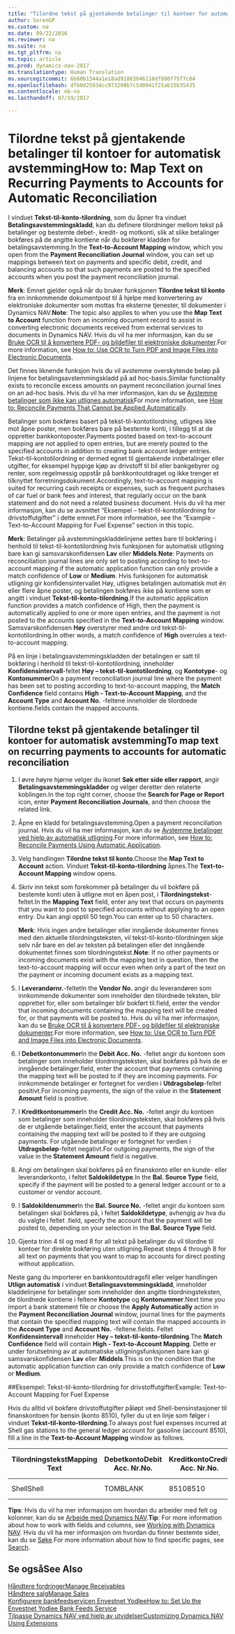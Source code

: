 ```yaml
---
title: "Tilordne tekst på gjentakende betalinger til kontoer for automatisk avstemming"
author: SorenGP
ms.custom: na
ms.date: 09/22/2016
ms.reviewer: na
ms.suite: na
ms.tgt_pltfrm: na
ms.topic: article
ms.prod: dynamics-nav-2017
ms.translationtype: Human Translation
ms.sourcegitcommit: 6b60b1344a1e18ad91863046110df880f75f7c04
ms.openlocfilehash: dfb0d25934cc973208b7c5d0941f21ab15b35435
ms.contentlocale: nb-no
ms.lasthandoff: 07/19/2017

---
```


# <a name="how-to-map-text-on-recurring-payments-to-accounts-for-automatic-reconciliation"></a><span data-ttu-id="0aa1d-102">Tilordne tekst på gjentakende betalinger til kontoer for automatisk avstemming</span><span class="sxs-lookup"><span data-stu-id="0aa1d-102">How to: Map Text on Recurring Payments to Accounts for Automatic Reconciliation</span></span>
<span data-ttu-id="0aa1d-103">I vinduet **Tekst-til-konto-tilordning**, som du åpner fra vinduet **Betalingsavstemmingskladd**, kan du definere tilordninger mellom tekst på betalinger og bestemte debet-, kredit- og motkonti, slik at slike betalinger bokføres på de angitte kontiene når du bokfører kladden for betalingsavstemming.</span><span class="sxs-lookup"><span data-stu-id="0aa1d-103">In the **Text-to-Account Mapping** window, which you open from the **Payment Reconciliation Journal** window, you can set up mappings between text on payments and specific debit, credit, and balancing accounts so that such payments are posted to the specified accounts when you post the payment reconciliation journal.</span></span>

<span data-ttu-id="0aa1d-104">**Merk**: Emnet gjelder også når du bruker funksjonen **Tilordne tekst til konto** fra en innkommende dokumentpost til å hjelpe med konvertering av elektroniske dokumenter som mottas fra eksterne tjenester, til dokumenter i Dynamics NAV.</span><span class="sxs-lookup"><span data-stu-id="0aa1d-104">**Note**: The topic also applies to when you use the **Map Text to Account** function from an incoming document record to assist in converting electronic documents received from external services to documents in Dynamics NAV.</span></span> <span data-ttu-id="0aa1d-105">Hvis du vil ha mer informasjon, kan du se [Bruke OCR til å konvertere PDF- og bildefiler til elektroniske dokumenter](across-how-use-ocr-pdf-images-files.md).</span><span class="sxs-lookup"><span data-stu-id="0aa1d-105">For more information, see [How to: Use OCR to Turn PDF and Image Files into Electronic Documents](across-how-use-ocr-pdf-images-files.md).</span></span>   

<span data-ttu-id="0aa1d-106">Det finnes liknende funksjon hvis du vil avstemme overskytende beløp på linjene for betalingsavstemmingskladd på ad hoc-basis.</span><span class="sxs-lookup"><span data-stu-id="0aa1d-106">Similar functionality exists to reconcile excess amounts on payment reconciliation journal lines on an ad-hoc basis.</span></span> <span data-ttu-id="0aa1d-107">Hvis du vil ha mer informasjon, kan du se [Avstemme betalinger som ikke kan utlignes automatisk](receivables-how-reconcile-payments-cannot-apply-auto.md)</span><span class="sxs-lookup"><span data-stu-id="0aa1d-107">For more information, see [How to: Reconcile Payments That Cannot be Applied Automatically](receivables-how-reconcile-payments-cannot-apply-auto.md).</span></span>

<span data-ttu-id="0aa1d-108">Betalinger som bokføres basert på tekst-til-kontotilordning, utlignes ikke mot åpne poster, men bokføres bare på bestemte konti, i tillegg til at de oppretter bankkontoposter.</span><span class="sxs-lookup"><span data-stu-id="0aa1d-108">Payments posted based on text-to-account mapping are not applied to open entries, but are merely posted to the specified accounts in addition to creating bank account ledger entries.</span></span> <span data-ttu-id="0aa1d-109">Tekst-til-kontotilordning er dermed egnet til gjentakende innbetalinger eller utgifter, for eksempel hyppige kjøp av drivstoff til bil eller bankgebyrer og renter, som regelmessig oppstår på bankkontoutdraget og ikke trenger et tilknyttet forretningsdokument.</span><span class="sxs-lookup"><span data-stu-id="0aa1d-109">Accordingly, text-to-account mapping is suited for recurring cash receipts or expenses, such as frequent purchases of car fuel or bank fees and interest, that regularly occur on the bank statement and do not need a related business document.</span></span> <span data-ttu-id="0aa1d-110">Hvis du vil ha mer informasjon, kan du se avsnittet “Eksempel – tekst-til-kontotilordning for drivstoffutgifter” i dette emnet.</span><span class="sxs-lookup"><span data-stu-id="0aa1d-110">For more information, see the “Example - Text-to-Account Mapping for Fuel Expense” section in this topic.</span></span>

<span data-ttu-id="0aa1d-111">**Merk**: Betalinger på avstemmingskladdelinjene settes bare til bokføring i henhold til tekst-til-kontotilordning hvis funksjonen for automatisk utligning bare kan gi samsvarskonfidensen **Lav** eller **Middels**.</span><span class="sxs-lookup"><span data-stu-id="0aa1d-111">**Note**: Payments on reconciliation journal lines are only set to posting according to text-to-account mapping if the automatic application function can only provide a match confidence of **Low** or **Medium**.</span></span> <span data-ttu-id="0aa1d-112">Hvis funksjonen for automatisk utligning gir konfidensintervallet Høy, utlignes betalingen automatisk mot én eller flere åpne poster, og betalingen bokføres ikke på kontiene som er angitt i vinduet **Tekst-til-konto-tilordning**.</span><span class="sxs-lookup"><span data-stu-id="0aa1d-112">If the automatic application function provides a match confidence of High, then the payment is automatically applied to one or more open entries, and the payment is not posted to the accounts specified in the **Text-to-Account Mapping** window.</span></span> <span data-ttu-id="0aa1d-113">Samsvarskonfidensen **Høy** overstyrer med andre ord tekst-til-kontotilordning.</span><span class="sxs-lookup"><span data-stu-id="0aa1d-113">In other words, a match confidence of **High** overrules a text-to-account mapping.</span></span>

<span data-ttu-id="0aa1d-114">På en linje i betalingsavstemmingskladden der betalingen er satt til bokføring i henhold til tekst-til-kontotilordning, inneholder **Konfidensintervall**-feltet **Høy – tekst-til-kontotilordning**, og **Kontotype**- og **Kontonummer**</span><span class="sxs-lookup"><span data-stu-id="0aa1d-114">On a payment reconciliation journal line where the payment has been set to posting according to text-to-account mapping, the **Match Confidence** field contains **High - Text-to-Account Mapping**, and the **Account Type** and **Account No.**</span></span> <span data-ttu-id="0aa1d-115">-feltene inneholder de tilordnede kontiene.</span><span class="sxs-lookup"><span data-stu-id="0aa1d-115">fields contain the mapped accounts.</span></span>

## <a name="to-map-text-on-recurring-payments-to-accounts-for-automatic-reconciliation"></a><span data-ttu-id="0aa1d-116">Tilordne tekst på gjentakende betalinger til kontoer for automatisk avstemming</span><span class="sxs-lookup"><span data-stu-id="0aa1d-116">To map text on recurring payments to accounts for automatic reconciliation</span></span>
1. <span data-ttu-id="0aa1d-117">I øvre høyre hjørne velger du ikonet **Søk etter side eller rapport**, angir **Betalingsavstemmingskladder** og velger deretter den relaterte koblingen.</span><span class="sxs-lookup"><span data-stu-id="0aa1d-117">In the top right corner, choose the **Search for Page or Report** icon, enter **Payment Reconciliation Journals**, and then choose the related link.</span></span>
2. <span data-ttu-id="0aa1d-118">Åpne en kladd for betalingsavstemming.</span><span class="sxs-lookup"><span data-stu-id="0aa1d-118">Open a payment reconciliation journal.</span></span> <span data-ttu-id="0aa1d-119">Hvis du vil ha mer informasjon, kan du se [Avstemme betalinger ved hjelp av automatisk utligning](receivables-how-reconcile-payments-auto-application.md).</span><span class="sxs-lookup"><span data-stu-id="0aa1d-119">For more information, see [How to: Reconcile Payments Using Automatic Application](receivables-how-reconcile-payments-auto-application.md).</span></span>
3. <span data-ttu-id="0aa1d-120">Velg handlingen **Tilordne tekst til konto**.</span><span class="sxs-lookup"><span data-stu-id="0aa1d-120">Choose the **Map Text to Account** action.</span></span> <span data-ttu-id="0aa1d-121">Vinduet **Tekst-til-konto-tilordning** åpnes.</span><span class="sxs-lookup"><span data-stu-id="0aa1d-121">The **Text-to-Account Mapping** window opens.</span></span>
4. <span data-ttu-id="0aa1d-122">Skriv inn tekst som forekommer på betalinger du vil bokføre på bestemte konti uten å utligne mot en åpen post, i **Tilordningstekst**-feltet.</span><span class="sxs-lookup"><span data-stu-id="0aa1d-122">In the **Mapping Text** field, enter any text that occurs on payments that you want to post to specified accounts without applying to an open entry.</span></span> <span data-ttu-id="0aa1d-123">Du kan angi opptil 50 tegn.</span><span class="sxs-lookup"><span data-stu-id="0aa1d-123">You can enter up to 50 characters.</span></span>

    <span data-ttu-id="0aa1d-124">**Merk**: Hvis ingen andre betalinger eller inngående dokumenter finnes med den aktuelle tilordningsteksten, vil tekst-til-konto-tilordningen skje selv når bare en del av teksten på betalingen eller det inngående dokumentet finnes som tilordningstekst.</span><span class="sxs-lookup"><span data-stu-id="0aa1d-124">**Note**: If no other payments or incoming documents exist with the mapping text in question, then the text-to-account mapping will occur even when only a part of the text on the payment or incoming document exists as a mapping text.</span></span>
5. <span data-ttu-id="0aa1d-125">I **Leverandørnr.**-feltet</span><span class="sxs-lookup"><span data-stu-id="0aa1d-125">In the **Vendor No.**</span></span> <span data-ttu-id="0aa1d-126">angir du leverandøren som innkommende dokumenter som inneholder den tilordnede teksten, blir opprettet for, eller som betalinger blir bokført til.</span><span class="sxs-lookup"><span data-stu-id="0aa1d-126">field, enter the vendor that incoming documents containing the mapping text will be created for, or that payments will be posted to.</span></span> <span data-ttu-id="0aa1d-127">Hvis du vil ha mer informasjon, kan du se [Bruke OCR til å konvertere PDF- og bildefiler til elektroniske dokumenter](across-how-use-ocr-pdf-images-files.md).</span><span class="sxs-lookup"><span data-stu-id="0aa1d-127">For more information, see [How to: Use OCR to Turn PDF and Image Files into Electronic Documents](across-how-use-ocr-pdf-images-files.md).</span></span>      
6. <span data-ttu-id="0aa1d-128">I **Debetkontonummer**</span><span class="sxs-lookup"><span data-stu-id="0aa1d-128">In the **Debit Acc. No.**</span></span> <span data-ttu-id="0aa1d-129">-feltet angir du kontoen som betalinger som inneholder tilordningsteksten, skal bokføres på hvis de er inngående betalinger.</span><span class="sxs-lookup"><span data-stu-id="0aa1d-129">field, enter the account that payments containing the mapping text will be posted to if they are incoming payments.</span></span> <span data-ttu-id="0aa1d-130">For innkommende betalinger er fortegnet for verdien i **Utdragsbeløp**-feltet positivt.</span><span class="sxs-lookup"><span data-stu-id="0aa1d-130">For incoming payments, the sign of the value in the **Statement Amount** field is positive.</span></span>
7. <span data-ttu-id="0aa1d-131">I **Kreditkontonummer**</span><span class="sxs-lookup"><span data-stu-id="0aa1d-131">In the **Credit Acc. No.**</span></span> <span data-ttu-id="0aa1d-132">-feltet angir du kontoen som betalinger som inneholder tilordningsteksten, skal bokføres på hvis de er utgående betalinger.</span><span class="sxs-lookup"><span data-stu-id="0aa1d-132">field, enter the account that payments containing the mapping text will be posted to if they are outgoing payments.</span></span> <span data-ttu-id="0aa1d-133">For utgående betalinger er fortegnet for verdien i **Utdragsbeløp**-feltet negativt.</span><span class="sxs-lookup"><span data-stu-id="0aa1d-133">For outgoing payments, the sign of the value in the **Statement Amount** field is negative.</span></span>
8. <span data-ttu-id="0aa1d-134">Angi om betalingen skal bokføres på en finanskonto eller en kunde- eller leverandørkonto, i feltet **Saldokildetype**.</span><span class="sxs-lookup"><span data-stu-id="0aa1d-134">In the **Bal. Source Type** field, specify if the payment will be posted to a general ledger account or to a customer or vendor account.</span></span>
9. <span data-ttu-id="0aa1d-135">I **Saldokildenummer**</span><span class="sxs-lookup"><span data-stu-id="0aa1d-135">In the **Bal. Source No.**</span></span> <span data-ttu-id="0aa1d-136">-feltet angir du kontoen som betalingen skal bokføres på, i feltet **Saldokildetype**, avhengig av hva du du valgte i feltet .</span><span class="sxs-lookup"><span data-stu-id="0aa1d-136">field, specify the account that the payment will be posted to, depending on your selection in the **Bal. Source Type** field.</span></span>
10. <span data-ttu-id="0aa1d-137">Gjenta trinn 4 til og med 8 for all tekst på betalinger du vil tilordne til kontoer for direkte bokføring uten utligning.</span><span class="sxs-lookup"><span data-stu-id="0aa1d-137">Repeat steps 4 through 8 for all text on payments that you want to map to accounts for direct posting without application.</span></span>

<span data-ttu-id="0aa1d-138">Neste gang du importerer en bankkontoutdragsfil eller velger handlingen **Utlign automatisk** i vinduet **Betalingsavstemmingskladd**, inneholder kladdelinjene for betalinger som inneholder den angitte tilordningsteksten, de tilordnede kontiene i feltene **Kontotype** og **Kontonummer**.</span><span class="sxs-lookup"><span data-stu-id="0aa1d-138">Next time you import a bank statement file or choose the **Apply Automatically** action in the **Payment Reconciliation Journal** window, journal lines for the payments that contain the specified mapping text will contain the mapped accounts in the **Account Type** and **Account No.**</span></span> <span data-ttu-id="0aa1d-139">-feltene.</span><span class="sxs-lookup"><span data-stu-id="0aa1d-139">fields.</span></span> <span data-ttu-id="0aa1d-140">Feltet **Konfidensintervall** inneholder **Høy – tekst-til-konto-tilordning**.</span><span class="sxs-lookup"><span data-stu-id="0aa1d-140">The **Match Confidence** field will contain **High - Text-to-Account Mapping**.</span></span> <span data-ttu-id="0aa1d-141">Dette er under forutsetning av at automatiske utligningsfunksjonen bare kan gi samsvarskonfidensen **Lav** eller **Middels**.</span><span class="sxs-lookup"><span data-stu-id="0aa1d-141">This is on the condition that the automatic application function can only provide a match confidence of **Low** or **Medium**.</span></span>

##<a name="example-text-to-account-mapping-for-fuel-expense"></a><span data-ttu-id="0aa1d-142">Eksempel: Tekst-til-konto-tilordning for drivstoffutgifter</span><span class="sxs-lookup"><span data-stu-id="0aa1d-142">Example: Text-to-Account Mapping for Fuel Expense</span></span>

<span data-ttu-id="0aa1d-143">Hvis du alltid vil bokføre drivstoffutgifter påløpt ved Shell-bensinstasjoner til finanskontoen for bensin (konto 8510), fyller du ut en linje som følger i vinduet **Tekst-til-konto-tilordning**.</span><span class="sxs-lookup"><span data-stu-id="0aa1d-143">To always post fuel expenses incurred at Shell gas stations to the general ledger account for gasoline (account 8510), fill a line in the **Text-to-Account Mapping** window as follows.</span></span>

|<span data-ttu-id="0aa1d-144">Tilordningstekst</span><span class="sxs-lookup"><span data-stu-id="0aa1d-144">Mapping Text</span></span> |<span data-ttu-id="0aa1d-145">Debetkonto</span><span class="sxs-lookup"><span data-stu-id="0aa1d-145">Debit Acc.</span></span> <span data-ttu-id="0aa1d-146">Nr.</span><span class="sxs-lookup"><span data-stu-id="0aa1d-146">No.</span></span> |<span data-ttu-id="0aa1d-147">Kreditkonto</span><span class="sxs-lookup"><span data-stu-id="0aa1d-147">Credit Acc.</span></span> <span data-ttu-id="0aa1d-148">Nr.</span><span class="sxs-lookup"><span data-stu-id="0aa1d-148">No.</span></span> |<span data-ttu-id="0aa1d-149">Motkonto</span><span class="sxs-lookup"><span data-stu-id="0aa1d-149">Bal.</span></span> <span data-ttu-id="0aa1d-150">Kildetype</span><span class="sxs-lookup"><span data-stu-id="0aa1d-150">Source Type</span></span> |<span data-ttu-id="0aa1d-151">Motkonto</span><span class="sxs-lookup"><span data-stu-id="0aa1d-151">Bal.</span></span> <span data-ttu-id="0aa1d-152">Kildenr.</span><span class="sxs-lookup"><span data-stu-id="0aa1d-152">Source No.</span></span> |
|-------------|---------------|----------------|-----------------|----------------|
|<span data-ttu-id="0aa1d-153">Shell</span><span class="sxs-lookup"><span data-stu-id="0aa1d-153">Shell</span></span> |<span data-ttu-id="0aa1d-154">TOM</span><span class="sxs-lookup"><span data-stu-id="0aa1d-154">BLANK</span></span> |<span data-ttu-id="0aa1d-155">8510</span><span class="sxs-lookup"><span data-stu-id="0aa1d-155">8510</span></span> |<span data-ttu-id="0aa1d-156">Finanskonto</span><span class="sxs-lookup"><span data-stu-id="0aa1d-156">G/L Account</span></span>|<span data-ttu-id="0aa1d-157">TOM</span><span class="sxs-lookup"><span data-stu-id="0aa1d-157">BLANK</span></span>|

<span data-ttu-id="0aa1d-158">**Tips**: Hvis du vil ha mer informasjon om hvordan du arbeider med felt og kolonner, kan du se [Arbeide med Dynamics NAV](ui-work-product.md).</span><span class="sxs-lookup"><span data-stu-id="0aa1d-158">**Tip**: For more information about how to work with fields and columns, see [Working with Dynamics NAV](ui-work-product.md).</span></span> <span data-ttu-id="0aa1d-159">Hvis du vil ha mer informasjon om hvordan du finner bestemte sider, kan du se [Søke](ui-search.md).</span><span class="sxs-lookup"><span data-stu-id="0aa1d-159">For more information about how to find specific pages, see [Search](ui-search.md).</span></span>

## <a name="see-also"></a><span data-ttu-id="0aa1d-160">Se også</span><span class="sxs-lookup"><span data-stu-id="0aa1d-160">See Also</span></span>
[<span data-ttu-id="0aa1d-161">Håndtere fordringer</span><span class="sxs-lookup"><span data-stu-id="0aa1d-161">Manage Receivables</span></span>](receivables-manage-receivables.md)  
[<span data-ttu-id="0aa1d-162">Håndtere salg</span><span class="sxs-lookup"><span data-stu-id="0aa1d-162">Manage Sales</span></span>](sales-manage-sales.md)  
[<span data-ttu-id="0aa1d-163">Konfigurere bankfeedservicen Envestnet Yodlee</span><span class="sxs-lookup"><span data-stu-id="0aa1d-163">How to: Set Up the Envestnet Yodlee Bank Feeds Service</span></span>](bank-how-setup-bank-statement-service.md)  
[<span data-ttu-id="0aa1d-164">Tilpasse Dynamics NAV ved hjelp av utvidelser</span><span class="sxs-lookup"><span data-stu-id="0aa1d-164">Customizing Dynamics NAV Using Extensions</span></span>](ui-extensions.md)


